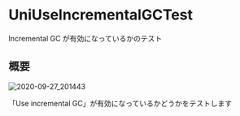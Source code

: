 # UniUseIncrementalGCTest

Incremental GC が有効になっているかのテスト

## 概要

![2020-09-27_201443](https://user-images.githubusercontent.com/6134875/94363567-0cb7d700-00fe-11eb-8f39-b637bd89c6fa.png)

「Use incremental GC」が有効になっているかどうかをテストします  
